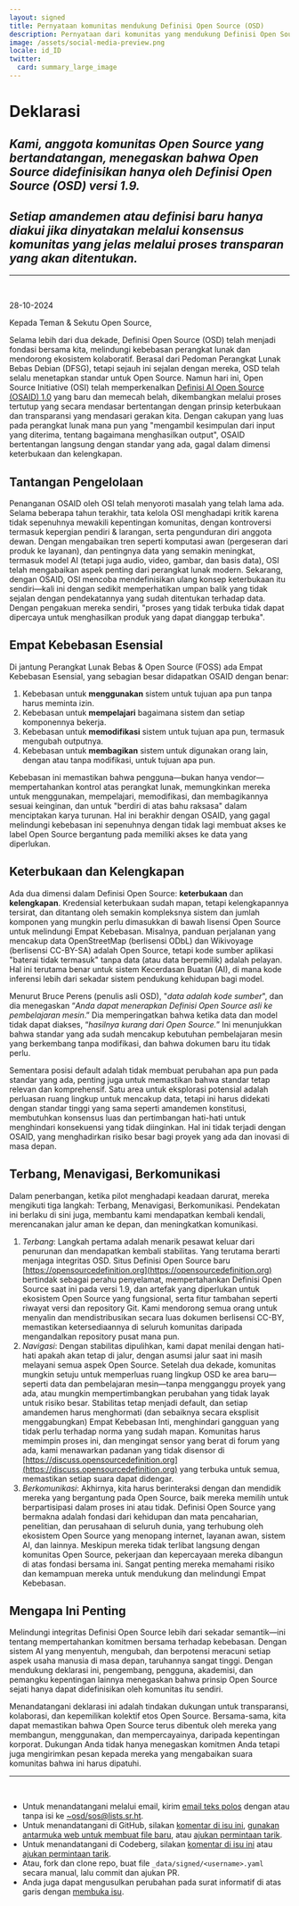 ```yaml
---
layout: signed
title: Pernyataan komunitas mendukung Definisi Open Source (OSD)
description: Pernyataan dari komunitas yang mendukung Definisi Open Source (OSD) versi 1.9
image: /assets/social-media-preview.png
locale: id_ID
twitter:
  card: summary_large_image
---
```


# **Deklarasi**

## *Kami, anggota komunitas Open Source yang bertandatangan, menegaskan bahwa Open Source didefinisikan hanya oleh Definisi Open Source (OSD) versi 1.9.*

## *Setiap amandemen atau definisi baru hanya diakui jika dinyatakan melalui konsensus komunitas yang jelas melalui proses transparan yang akan ditentukan.*

---
<br>

28-10-2024

Kepada Teman & Sekutu Open Source,

Selama lebih dari dua dekade, Definisi Open Source (OSD) telah menjadi fondasi bersama kita, melindungi kebebasan perangkat lunak dan mendorong ekosistem kolaboratif. Berasal dari Pedoman Perangkat Lunak Bebas Debian (DFSG), tetapi sejauh ini sejalan dengan mereka, OSD telah selalu menetapkan standar untuk Open Source. Namun hari ini, Open Source Initiative (OSI) telah memperkenalkan [Definisi AI Open Source (OSAID) 1.0](https://opensource.org/ai/open-source-ai-definition) yang baru dan memecah belah, dikembangkan melalui proses tertutup yang secara mendasar bertentangan dengan prinsip keterbukaan dan transparansi yang mendasari gerakan kita. Dengan cakupan yang luas pada perangkat lunak mana pun yang "mengambil kesimpulan dari input yang diterima, tentang bagaimana menghasilkan output", OSAID bertentangan langsung dengan standar yang ada, gagal dalam dimensi keterbukaan dan kelengkapan.

## Tantangan Pengelolaan

Penanganan OSAID oleh OSI telah menyoroti masalah yang telah lama ada. Selama beberapa tahun terakhir, tata kelola OSI menghadapi kritik karena tidak sepenuhnya mewakili kepentingan komunitas, dengan kontroversi termasuk kepergian pendiri & larangan, serta pengunduran diri anggota dewan. Dengan mengabaikan tren seperti komputasi awan (pergeseran dari produk ke layanan), dan pentingnya data yang semakin meningkat, termasuk model AI (tetapi juga audio, video, gambar, dan basis data), OSI telah mengabaikan aspek penting dari perangkat lunak modern. Sekarang, dengan OSAID, OSI mencoba mendefinisikan ulang konsep keterbukaan itu sendiri—kali ini dengan sedikit memperhatikan umpan balik yang tidak sejalan dengan pendekatannya yang sudah ditentukan terhadap data. Dengan pengakuan mereka sendiri, "proses yang tidak terbuka tidak dapat dipercaya untuk menghasilkan produk yang dapat dianggap terbuka".

## Empat Kebebasan Esensial

Di jantung Perangkat Lunak Bebas & Open Source (FOSS) ada Empat Kebebasan Esensial, yang sebagian besar didapatkan OSAID dengan benar:

1. Kebebasan untuk **menggunakan** sistem untuk tujuan apa pun tanpa harus meminta izin.
2. Kebebasan untuk **mempelajari** bagaimana sistem dan setiap komponennya bekerja.
3. Kebebasan untuk **memodifikasi** sistem untuk tujuan apa pun, termasuk mengubah outputnya.
4. Kebebasan untuk **membagikan** sistem untuk digunakan orang lain, dengan atau tanpa modifikasi, untuk tujuan apa pun.

Kebebasan ini memastikan bahwa pengguna—bukan hanya vendor—mempertahankan kontrol atas perangkat lunak, memungkinkan mereka untuk menggunakan, mempelajari, memodifikasi, dan membagikannya sesuai keinginan, dan untuk "berdiri di atas bahu raksasa" dalam menciptakan karya turunan. Hal ini berakhir dengan OSAID, yang gagal melindungi kebebasan ini sepenuhnya dengan tidak lagi membuat akses ke label Open Source bergantung pada memiliki akses ke data yang diperlukan.

## Keterbukaan dan Kelengkapan

Ada dua dimensi dalam Definisi Open Source: **keterbukaan** dan **kelengkapan**. Kredensial keterbukaan sudah mapan, tetapi kelengkapannya tersirat, dan ditantang oleh semakin kompleksnya sistem dan jumlah komponen yang mungkin perlu dimasukkan di bawah lisensi Open Source untuk melindungi Empat Kebebasan. Misalnya, panduan perjalanan yang mencakup data OpenStreetMap (berlisensi ODbL) dan Wikivoyage (berlisensi CC-BY-SA) adalah Open Source, tetapi kode sumber aplikasi "baterai tidak termasuk" tanpa data (atau data berpemilik) adalah pelayan. Hal ini terutama benar untuk sistem Kecerdasan Buatan (AI), di mana kode inferensi lebih dari sekadar sistem pendukung kehidupan bagi model.

Menurut Bruce Perens (penulis asli OSD), "*data adalah kode sumber*", dan dia menegaskan “*Anda dapat menerapkan Definisi Open Source asli ke pembelajaran mesin*.” Dia memperingatkan bahwa ketika data dan model tidak dapat diakses, “*hasilnya kurang dari Open Source.*” Ini menunjukkan bahwa standar yang ada sudah mencakup kebutuhan pembelajaran mesin yang berkembang tanpa modifikasi, dan bahwa dokumen baru itu tidak perlu.

Sementara posisi default adalah tidak membuat perubahan apa pun pada standar yang ada, penting juga untuk memastikan bahwa standar tetap relevan dan komprehensif. Satu area untuk eksplorasi potensial adalah perluasan ruang lingkup untuk mencakup data, tetapi ini harus didekati dengan standar tinggi yang sama seperti amandemen konstitusi, membutuhkan konsensus luas dan pertimbangan hati-hati untuk menghindari konsekuensi yang tidak diinginkan. Hal ini tidak terjadi dengan OSAID, yang menghadirkan risiko besar bagi proyek yang ada dan inovasi di masa depan.

## Terbang, Menavigasi, Berkomunikasi

Dalam penerbangan, ketika pilot menghadapi keadaan darurat, mereka mengikuti tiga langkah: Terbang, Menavigasi, Berkomunikasi. Pendekatan ini berlaku di sini juga, membantu kami mendapatkan kembali kendali, merencanakan jalur aman ke depan, dan meningkatkan komunikasi.

1. *Terbang*: Langkah pertama adalah menarik pesawat keluar dari penurunan dan mendapatkan kembali stabilitas. Yang terutama berarti menjaga integritas OSD. Situs Definisi Open Source baru [https://opensourcedefinition.org](https://opensourcedefinition.org) bertindak sebagai perahu penyelamat, mempertahankan Definisi Open Source saat ini pada versi 1.9, dan artefak yang diperlukan untuk ekosistem Open Source yang fungsional, serta fitur tambahan seperti riwayat versi dan repository Git. Kami mendorong semua orang untuk menyalin dan mendistribusikan secara luas dokumen berlisensi CC-BY, memastikan ketersediaannya di seluruh komunitas daripada mengandalkan repository pusat mana pun.
2. *Navigasi*: Dengan stabilitas dipulihkan, kami dapat menilai dengan hati-hati apakah akan tetap di jalur, dengan asumsi jalur saat ini masih melayani semua aspek Open Source. Setelah dua dekade, komunitas mungkin setuju untuk memperluas ruang lingkup OSD ke area baru—seperti data dan pembelajaran mesin—tanpa mengganggu proyek yang ada, atau mungkin mempertimbangkan perubahan yang tidak layak untuk risiko besar. Stabilitas tetap menjadi default, dan setiap amandemen harus menghormati (dan sebaiknya secara eksplisit menggabungkan) Empat Kebebasan Inti, menghindari gangguan yang tidak perlu terhadap norma yang sudah mapan. Komunitas harus memimpin proses ini, dan mengingat sensor yang berat di forum yang ada, kami menawarkan padanan yang tidak disensor di [https://discuss.opensourcedefinition.org](https://discuss.opensourcedefinition.org) yang terbuka untuk semua, memastikan setiap suara dapat didengar.
3. *Berkomunikasi*: Akhirnya, kita harus berinteraksi dengan dan mendidik mereka yang bergantung pada Open Source, baik mereka memilih untuk berpartisipasi dalam proses ini atau tidak. Definisi Open Source yang bermakna adalah fondasi dari kehidupan dan mata pencaharian, penelitian, dan perusahaan di seluruh dunia, yang terhubung oleh ekosistem Open Source yang menopang internet, layanan awan, sistem AI, dan lainnya. Meskipun mereka tidak terlibat langsung dengan komunitas Open Source, pekerjaan dan kepercayaan mereka dibangun di atas fondasi bersama ini. Sangat penting mereka memahami risiko dan kemampuan mereka untuk mendukung dan melindungi Empat Kebebasan.

## Mengapa Ini Penting

Melindungi integritas Definisi Open Source lebih dari sekadar semantik—ini tentang mempertahankan komitmen bersama terhadap kebebasan. Dengan sistem AI yang menyentuh, mengubah, dan berpotensi meracuni setiap aspek usaha manusia di masa depan, taruhannya sangat tinggi. Dengan mendukung deklarasi ini, pengembang, pengguna, akademisi, dan pemangku kepentingan lainnya menegaskan bahwa prinsip Open Source sejati hanya dapat didefinisikan oleh komunitas itu sendiri.

Menandatangani deklarasi ini adalah tindakan dukungan untuk transparansi, kolaborasi, dan kepemilikan kolektif etos Open Source. Bersama-sama, kita dapat memastikan bahwa Open Source terus dibentuk oleh mereka yang membangun, menggunakan, dan mempercayainya, daripada kepentingan korporat. Dukungan Anda tidak hanya menegaskan komitmen Anda tetapi juga mengirimkan pesan kepada mereka yang mengabaikan suara komunitas bahwa ini harus dipatuhi.

---
<br>

- Untuk menandatangani melalui email, kirim [email teks polos](https://useplaintext.email/) dengan atau tanpa isi ke [~osd/sos@lists.sr.ht](mailto:~osd/sos@lists.sr.ht).
- Untuk menandatangani di GitHub, silakan [komentar di isu ini](https://github.com/OpenSourceDefinition/SaveOpenSource/issues/1), [gunakan antarmuka web untuk membuat file baru](https://github.com/OpenSourceDefinition/SaveOpenSource/new/master/_data/signed), atau [ajukan permintaan tarik](https://github.com/OpenSourceDefinition/SaveOpenSource/pulls).
- Untuk menandatangani di Codeberg, silakan [komentar di isu ini](https://codeberg.org/osd/sos/issues/1) atau [ajukan permintaan tarik](https://codeberg.org/osd/sos/pulls).
- Atau, fork dan clone repo, buat file `_data/signed/<username>.yaml` secara manual, lalu commit dan ajukan PR.
- Anda juga dapat mengusulkan perubahan pada surat informatif di atas garis dengan [membuka isu](https://codeberg.org/osd/sos/issues).